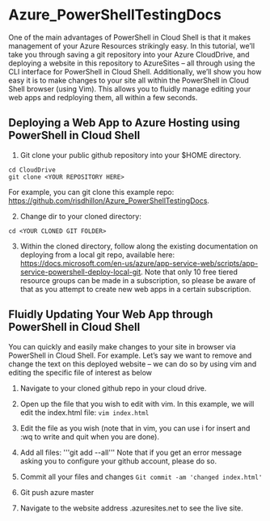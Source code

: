﻿# Azure_PowerShellTestingDocs

One of the main advantages of PowerShell in Cloud Shell is that it makes management of your Azure Resources strikingly easy. In this tutorial, we’ll take you through saving a git repository into your Azure CloudDrive, and deploying a website in this repository to AzureSites – all through using the CLI interface for PowerShell in Cloud Shell. Additionally, we’ll show you how easy it is to make changes to your site all within the PowerShell in Cloud Shell browser (using Vim). This allows you to fluidly manage editing your web apps and redploying them, all within a few seconds.  

## Deploying a Web App to Azure Hosting using PowerShell in Cloud Shell
1.	Git clone your public github repository into your $HOME directory. 

```cd $HOME
cd CloudDrive 
git clone <YOUR REPOSITORY HERE>
```
For example, you can git clone this example repo: https://github.com/risdhillon/Azure_PowerShellTestingDocs. 

2. Change dir to your cloned directory:

```cd <YOUR CLONED GIT FOLDER>```

3. Within the cloned directory, follow along the existing documentation on deploying from a local git repo, available here: https://docs.microsoft.com/en-us/azure/app-service-web/scripts/app-service-powershell-deploy-local-git. Note that only 10 free tiered resource groups can be made in a subscription, so please be aware of that as you attempt to create new web apps in a certain subscription. 

## Fluidly Updating Your Web App through PowerShell in Cloud Shell
You can quickly and easily make changes to your site in browser via PowerShell in Cloud Shell. For example. Let’s say we want to remove and change the text on this deployed website – we can do so by using vim and editing the specific file of interest as below

1. Navigate to your cloned github repo in your cloud drive. 
2. Open up the file that you wish to edit with vim. In this example, we will edit the index.html file:
```vim index.html```

3. Edit the file as you wish (note that in vim, you can use i for insert and :wq to write and quit when you are done). 
4. Add all files:
'''git add --all'''
Note that if you get an error message asking you to configure your github account, please do so. 
5. Commit all your files and changes
``` Git commit -am 'changed index.html' ```
6. Git push azure master
7. Navigate to the website address <YOUR WEBSITE NAME>.azuresites.net to see the live site. 
